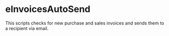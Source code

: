# eInvoicesAutoSend
This scripts checks for new purchase and sales invoices and sends them to a recipient via email.
